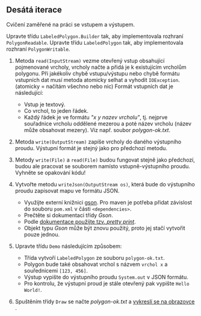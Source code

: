 ## Desátá iterace

Cvičení zaměřené na práci se vstupem a výstupem.

Upravte třídu `LabeledPolygon.Builder` tak, aby implementovala rozhraní `PolygonReadable`.
Upravte třídu `LabeledPolygon` tak, aby implementovala rozhraní `PolygonWritable`.

1.  Metoda `read(InputStream)` vezme otevřený vstup obsahující pojmenované vrcholy,
    vrcholy načte a přidá je k existujícím vrcholům polygonu.
    Při jakékoliv chybě vstupu/výstupu nebo chybě formátu vstupních dat musí metoda atomicky selhat
    a vyhodit `IOException`. (atomicky = načítám všechno nebo nic)
    Formát vstupních dat je následující:
    *   Vstup je textový.
    *   Co vrchol, to jeden řádek.
    *   Každý řádek je ve formátu _"x y nazev vrcholu"_, tj. nejprve souřadnice vrcholu oddělené mezerou
        a poté název vrcholu (název může obsahovat mezery).
        Viz např. soubor _polygon-ok.txt_.

2.  Metoda `write(OutputStream)` zapíše vrcholy do daného výstupního proudu.
    Výstupní formát je stejný jako pro předchozí metodu.

3.  Metody `write(File)` a `read(File)` budou fungovat stejně jako předchozí,
    budou ale pracovat se souborem namísto vstupně-výstupního proudu.
    Vyhněte se opakování kódu!

4.  Vytvořte metodu `writeJson(OutputStream os)`, která bude do výstupního proudu zapisovat mapu ve formátu JSON.
    *   Využijte externí knižnici [gson](https://github.com/google/gson).
        Pro maven je potřeba přidat závislost do souboru `pom.xml` v části `<dependencies>`.
    *   Prečtěte si dokumentaci třídy _Gson_.
    *   Podle [dokumentace použijte tzv. _pretty print_](https://github.com/google/gson/blob/master/UserGuide.md#compact-vs-pretty-printing-for-json-output-format).
    *   Objekt typu _Gson_ může být znovu použitý, proto jej stačí vytvořit pouze jednou.

6.  Upravte třídu `Demo` následujícím způsobem:
    *   Třída vytvoří `LabeledPolygon` ze souboru `polygon-ok.txt`.
    *   Polygon bude také obsahovat vrchol s názvem `vrchol x` a souřednicemi `[123, 456]`.
    *   Výstup vypište do výstupního proudu `System.out` v JSON formátu.
    *   Pro kontrolu, že výstupní proud je stále otevřený pak vypište `Hello World!`.

5.  Spuštěním třídy `Draw` se načte _polygon-ok.txt_ a [vykreslí se na obrazovce
    ](https://gitlab.fi.muni.cz/pb162/pb162-course-info/wikis/draw-images).
